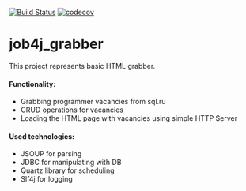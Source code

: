 [![Build Status](https://travis-ci.org/Istern22/job4j_grabber.svg?branch=master)](https://travis-ci.org/Istern22/job4j_grabber)
[![codecov](https://codecov.io/gh/Istern22/job4j_grabber/branch/master/graph/badge.svg)](https://codecov.io/gh/Istern22/job4j_grabber)

# job4j_grabber

This project represents basic HTML grabber.

#### Functionality:
- Grabbing programmer vacancies from sql.ru
- CRUD operations for vacancies
- Loading the HTML page with vacancies using simple HTTP Server 

#### Used technologies:
- JSOUP for parsing
- JDBC for manipulating with DB
- Quartz library for scheduling 
- Slf4j for logging